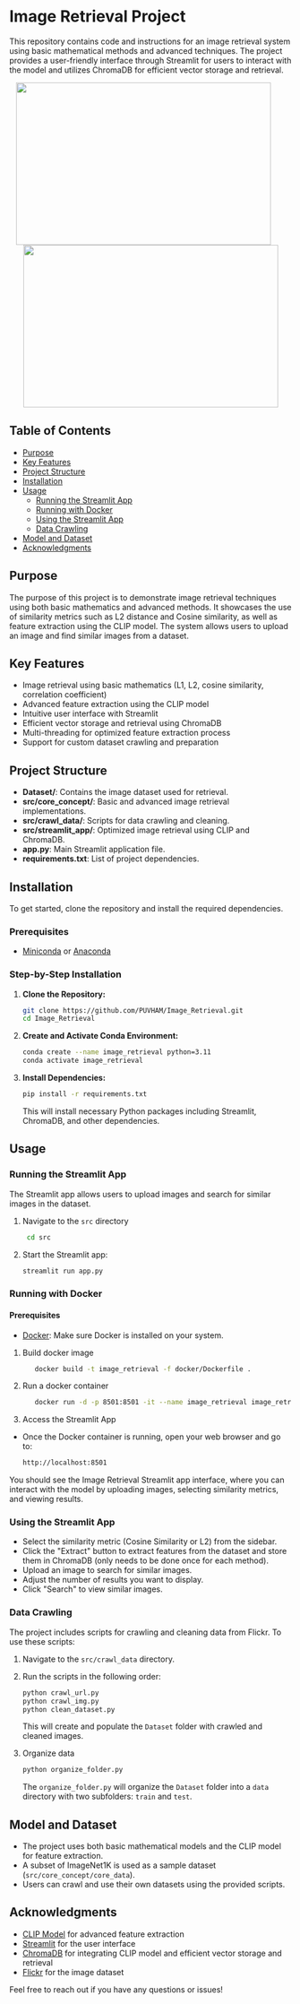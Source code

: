 # Image Retrieval Project

This repository contains code and instructions for an image retrieval system using basic mathematical methods and advanced techniques. The project provides a user-friendly interface through Streamlit for users to interact with the model and utilizes ChromaDB for efficient vector storage and retrieval.

<p align="center">
  <img src="https://drive.google.com/uc?export=view&id=1vehgkbYusOfYISu-HRjsbu1ZlFSgKvFa" width="455" height="290" style="margin-right: 5%;" />
  <img src="https://drive.google.com/uc?export=view&id=1AKdxsK5ik1paGlfwmR1v416pONerJgrc" width="455" height="290" />
</p>

## Table of Contents
- [Purpose](#purpose)
- [Key Features](#key-features)
- [Project Structure](#project-structure)
- [Installation](#installation)
- [Usage](#usage)
  - [Running the Streamlit App](#running-the-streamlit-app)
  - [Running with Docker](#running-with-docker)
  - [Using the Streamlit App](#using-the-streamlit-app)
  - [Data Crawling](#data-crawling)
- [Model and Dataset](#model-and-dataset)
- [Acknowledgments](#acknowledgments)

## Purpose

The purpose of this project is to demonstrate image retrieval techniques using both basic mathematics and advanced methods. It showcases the use of similarity metrics such as L2 distance and Cosine similarity, as well as feature extraction using the CLIP model. The system allows users to upload an image and find similar images from a dataset.

## Key Features

- Image retrieval using basic mathematics (L1, L2, cosine similarity, correlation coefficient)
- Advanced feature extraction using the CLIP model
- Intuitive user interface with Streamlit
- Efficient vector storage and retrieval using ChromaDB
- Multi-threading for optimized feature extraction process
- Support for custom dataset crawling and preparation

## Project Structure

- **Dataset/**: Contains the image dataset used for retrieval.
- **src/core_concept/**: Basic and advanced image retrieval implementations.
- **src/crawl_data/**: Scripts for data crawling and cleaning.
- **src/streamlit_app/**: Optimized image retrieval using CLIP and ChromaDB.
- **app.py**: Main Streamlit application file.
- **requirements.txt**: List of project dependencies.

## Installation

To get started, clone the repository and install the required dependencies.

### Prerequisites

- [Miniconda](https://docs.conda.io/en/latest/miniconda.html) or [Anaconda](https://www.anaconda.com/products/distribution)

### Step-by-Step Installation

1. **Clone the Repository:**

    ```bash
    git clone https://github.com/PUVHAM/Image_Retrieval.git
    cd Image_Retrieval
    ```

2. **Create and Activate Conda Environment:**

    ```bash
    conda create --name image_retrieval python=3.11
    conda activate image_retrieval
    ```

3. **Install Dependencies:**

    ```bash
    pip install -r requirements.txt
    ```

    This will install necessary Python packages including Streamlit, ChromaDB, and other dependencies.

## Usage 

### Running the Streamlit App

The Streamlit app allows users to upload images and search for similar images in the dataset.
1. Navigate to the `src` directory

   ```bash
    cd src
    ```

2. Start the Streamlit app:

    ```bash
    streamlit run app.py
    ```

### Running with Docker

#### Prerequisites
  - [Docker](https://www.docker.com/get-started): Make sure Docker is installed on your system.
1. Build docker image
     
    ```bash
       docker build -t image_retrieval -f docker/Dockerfile .
    ```
    
2. Run a docker container
   
    ```bash
       docker run -d -p 8501:8501 -it --name image_retrieval image_retrieval
    ```
4. Access the Streamlit App
  - Once the Docker container is running, open your web browser and go to:

    ```bash
    http://localhost:8501
    ```
You should see the Image Retrieval Streamlit app interface, where you can interact with the model by uploading images, selecting similarity metrics, and viewing results.

### Using the Streamlit App
   - Select the similarity metric (Cosine Similarity or L2) from the sidebar.
   - Click the "Extract" button to extract features from the dataset and store them in ChromaDB (only needs to be done once for each method).
   - Upload an image to search for similar images.
   - Adjust the number of results you want to display.
   - Click "Search" to view similar images.

### Data Crawling

The project includes scripts for crawling and cleaning data from Flickr. To use these scripts:

1. Navigate to the `src/crawl_data` directory.
2. Run the scripts in the following order:

    ```bash
    python crawl_url.py
    python crawl_img.py
    python clean_dataset.py
    ```
    
    This will create and populate the `Dataset` folder with crawled and cleaned images.
3. Organize data
     ```bash
    python organize_folder.py
    ```

    The `organize_folder.py` will organize the `Dataset` folder into a `data` directory with two subfolders: `train` and `test`.


## Model and Dataset
- The project uses both basic mathematical models and the CLIP model for feature extraction.
- A subset of ImageNet1K is used as a sample dataset (`src/core_concept/core_data`).
- Users can crawl and use their own datasets using the provided scripts.

## Acknowledgments

- [CLIP Model](https://github.com/openai/CLIP) for advanced feature extraction
- [Streamlit](https://streamlit.io/) for the user interface
- [ChromaDB](https://www.trychroma.com/) for integrating CLIP model and efficient vector storage and retrieval
- [Flickr](https://flickr.com/) for the image dataset

Feel free to reach out if you have any questions or issues!
